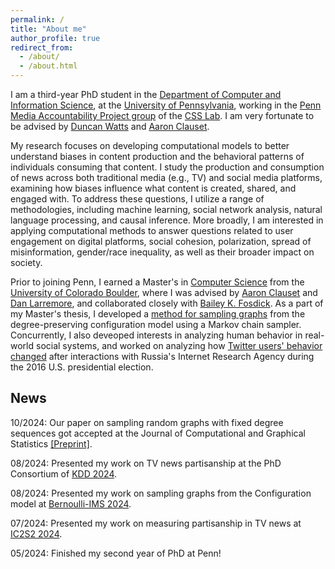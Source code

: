 ```yaml
---
permalink: /
title: "About me"
author_profile: true
redirect_from: 
  - /about/
  - /about.html
---
```


I am a third-year PhD student in the [Department of Computer and Information Science](https://www.cis.upenn.edu/), at the [University of Pennsylvania](https://www.upenn.edu/), working in the [Penn Media Accountability Project group](https://css.seas.upenn.edu/project/penn-map/) of the [CSS Lab](https://css.seas.upenn.edu/). I am very fortunate to be advised by [Duncan Watts](https://www.asc.upenn.edu/people/faculty/duncan-j-watts-phd) and [Aaron Clauset](https://aaronclauset.github.io/).

My research focuses on developing computational models to better understand biases in content production and the behavioral patterns of individuals consuming that content. I study the production and consumption of news across both traditional media (e.g., TV) and social media platforms, examining how biases influence what content is created, shared, and engaged with. To address these questions, I utilize a range of methodologies, including machine learning, social network analysis, natural language processing, and causal inference. More broadly, I am interested in applying computational methods to answer questions related to user engagement on digital platforms, social cohesion, polarization, spread of misinformation, gender/race inequality, as well as their broader impact on society.

Prior to joining Penn, I earned a Master's in [Computer Science](https://www.colorado.edu/cs/) from the [University of Colorado Boulder](https://www.colorado.edu/), where I was advised by [Aaron Clauset](https://aaronclauset.github.io/) and [Dan Larremore](https://larremorelab.github.io/dan/), and collaborated closely with [Bailey K. Fosdick](https://www.baileyfosdick.com/). As a part of my Master's thesis, I developed a [method for sampling graphs](https://arxiv.org/pdf/2105.12120) from the degree-preserving configuration model using a Markov chain sampler. Concurrently, I also deveoped interests in analyzing human behavior in real-world social systems, and worked on analyzing how [Twitter users' behavior changed](https://dl.acm.org/doi/pdf/10.1145/3449164) after interactions with Russia's Internet Research Agency during the 2016 U.S. presidential election.

## News

10/2024: Our paper on sampling random graphs with fixed degree sequences got accepted at the Journal of Computational and Graphical Statistics [[Preprint]](https://arxiv.org/abs/2105.12120).

08/2024: Presented my work on TV news partisanship at the PhD Consortium of [KDD 2024](https://kdd2024.kdd.org/).

08/2024: Presented my work on sampling graphs from the Configuration model at [Bernoulli-IMS 2024](https://www.bernoulli-ims-worldcongress2024.org/).

07/2024: Presented my work on measuring partisanship in TV news at [IC2S2 2024](https://ic2s2-2024.org/).

05/2024: Finished my second year of PhD at Penn! 
